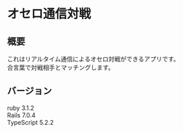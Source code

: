 # オセロ通信対戦

## 概要

これはリアルタイム通信によるオセロ対戦ができるアプリです。  
合言葉で対戦相手とマッチングします。

## バージョン

ruby 3.1.2  
Rails 7.0.4  
TypeScript 5.2.2
